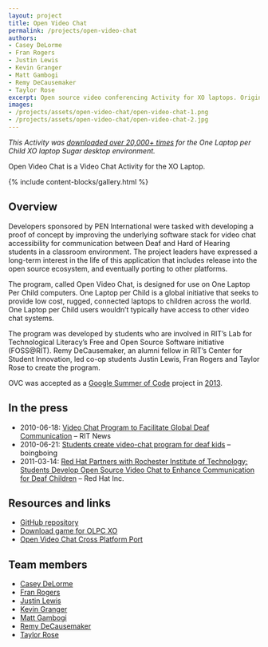 ```yaml
---
layout: project
title: Open Video Chat
permalink: /projects/open-video-chat
authors:
- Casey DeLorme
- Fran Rogers
- Justin Lewis
- Kevin Granger
- Matt Gambogi
- Remy DeCausemaker
- Taylor Rose
excerpt: Open source video conferencing Activity for XO laptops. Originally started in March 2010 with funding from the National Technical Institute for the Deaf.
images:
- /projects/assets/open-video-chat/open-video-chat-1.png
- /projects/assets/open-video-chat/open-video-chat-2.jpg
---
```


 _This Activity was [downloaded over 20,000+ times](https://activities.sugarlabs.org/en-US/sugar/addon/4305/) for the One Laptop per Child XO laptop Sugar desktop environment._

Open Video Chat is a Video Chat Activity for the XO Laptop.

{% include content-blocks/gallery.html %}


## Overview

Developers sponsored by PEN International were tasked with developing a proof of concept by improving the underlying software stack for video chat accessibility for communication between Deaf and Hard of Hearing students in a classroom environment.
The project leaders have expressed a long-term interest in the life of this application that includes release into the open source ecosystem, and eventually porting to other platforms.

The program, called Open Video Chat, is designed for use on One Laptop Per Child computers.
One Laptop per Child is a global initiative that seeks to provide low cost, rugged, connected laptops to children across the world.
One Laptop per Child users wouldn’t typically have access to other video chat systems.

The program was developed by students who are involved in RIT’s Lab for Technological Literacy’s Free and Open Source Software initiative (FOSS@RIT).
Remy DeCausemaker, an alumni fellow in RIT’s Center for Student Innovation, led co-op students Justin Lewis, Fran Rogers and Taylor Rose to create the program.

OVC was accepted as a [Google Summer of Code](https://summerofcode.withgoogle.com/about/) project in [2013](https://web.archive.org/web/20160625044935/https://www.google-melange.com/gsoc/project/details/google/gsoc2013/cdelorme/5818821692620800).


## In the press

* 2010-06-18: [Video Chat Program to Facilitate Global Deaf Communication](https://www.rit.edu/news/video-chat-program-facilitate-global-deaf-communication) – RIT News
* 2010-06-21: [Students create video-chat program for deaf kids](https://boingboing.net/2010/06/21/students-create-vide.html) – boingboing
* 2011-03-14: [Red Hat Partners with Rochester Institute of Technology; Students Develop Open Source Video Chat to Enhance Communication for Deaf Children](https://web.archive.org/web/20150910070102/http://investors.redhat.com/releasedetail.cfm?ReleaseID=556499) – Red Hat Inc.


## Resources and links

* [GitHub repository](https://github.com/FOSSRIT/Open-Video-chat)
* [Download game for OLPC XO](https://activities.sugarlabs.org/en-US/sugar/addon/4305/)
* [Open Video Chat Cross Platform Port](https://web.archive.org/web/20160625044935/https://www.google-melange.com/gsoc/project/details/google/gsoc2013/cdelorme/5818821692620800)


## Team members

* [Casey DeLorme](https://github.com/cdelorme)
* [Fran Rogers](https://github.com/franrogers)
* [Justin Lewis](https://github.com/jlew)
* [Kevin Granger](https://github.com/KevinMGranger)
* [Matt Gambogi](https://github.com/gambogi)
* [Remy DeCausemaker](https://github.com/decause)
* [Taylor Rose](https://github.com/tjr1351)
